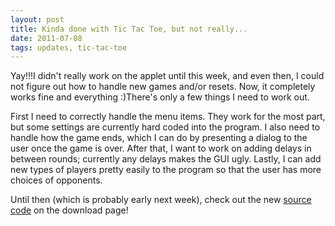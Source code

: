 ```yaml
---
layout: post
title: Kinda done with Tic Tac Toe, but not really...
date: 2011-07-08
tags: updates, tic-tac-toe
---
```


Yay!!!I didn't really work on the applet until this week, and even then, I could not figure out how to handle new games and/or resets. Now, it completely works fine and everything :)There's only a few things I need to work out.

<!--more-->

First I need to correctly handle the menu items. They work for the most part, but some settings are currently hard coded into the program. I also need to handle how the game ends, which I can do by presenting a dialog to the user once the game is over. After that, I want to work on adding delays in between rounds; currently any delays makes the GUI ugly. Lastly, I can add new types of players pretty easily to the program so that the user has more choices of opponents.

Until then (which is probably early next week), check out the new <a href="projects.php?project=4">source code</a> on the download page!